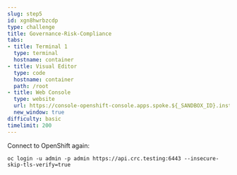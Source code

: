 ```yaml
---
slug: step5
id: xgn8hwrbzcdp
type: challenge
title: Governance-Risk-Compliance
tabs:
- title: Terminal 1
  type: terminal
  hostname: container
- title: Visual Editor
  type: code
  hostname: container
  path: /root
- title: Web Console
  type: website
  url: https://console-openshift-console.apps.spoke.${_SANDBOX_ID}.instruqt.io
  new_window: true
difficulty: basic
timelimit: 200
---
```

Connect to OpenShift again:

```
oc login -u admin -p admin https://api.crc.testing:6443 --insecure-skip-tls-verify=true
```
